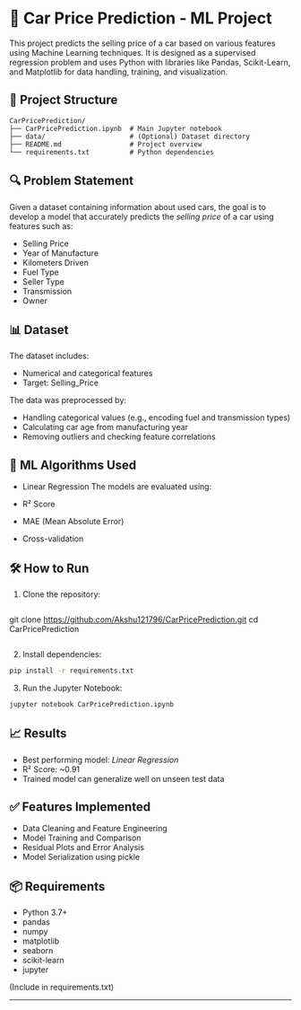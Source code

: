 # 🚗 Car Price Prediction - ML Project

This project predicts the selling price of a car based on various features using Machine Learning techniques. It is designed as a supervised regression problem and uses Python with libraries like Pandas, Scikit-Learn, and Matplotlib for data handling, training, and visualization.

## 📁 Project Structure

```
CarPricePrediction/
├── CarPricePrediction.ipynb  # Main Jupyter notebook
├── data/                     # (Optional) Dataset directory
├── README.md                 # Project overview
└── requirements.txt          # Python dependencies
```

## 🔍 Problem Statement

Given a dataset containing information about used cars, the goal is to develop a model that accurately predicts the *selling price* of a car using features such as:

* Selling Price
* Year of Manufacture
* Kilometers Driven
* Fuel Type
* Seller Type
* Transmission
* Owner

## 📊 Dataset

The dataset includes:

* Numerical and categorical features
* Target: Selling_Price

The data was preprocessed by:

* Handling categorical values (e.g., encoding fuel and transmission types)
* Calculating car age from manufacturing year
* Removing outliers and checking feature correlations

## 🧠 ML Algorithms Used

* Linear Regression
The models are evaluated using:

* R² Score
* MAE (Mean Absolute Error)
* Cross-validation

## 🛠️ How to Run

1. Clone the repository:

```bash
```
git clone https://github.com/Akshu121796/CarPricePrediction.git
cd CarPricePrediction
```
```

2. Install dependencies:

```bash
pip install -r requirements.txt
```

3. Run the Jupyter Notebook:

```bash
jupyter notebook CarPricePrediction.ipynb
```

## 📈 Results

* Best performing model: *Linear Regression*
* R² Score: \~0.91
* Trained model can generalize well on unseen test data

## ✅ Features Implemented

* Data Cleaning and Feature Engineering
* Model Training and Comparison
* Residual Plots and Error Analysis
* Model Serialization using pickle


## 📦 Requirements

* Python 3.7+
* pandas
* numpy
* matplotlib
* seaborn
* scikit-learn
* jupyter

(Include in requirements.txt)

---
